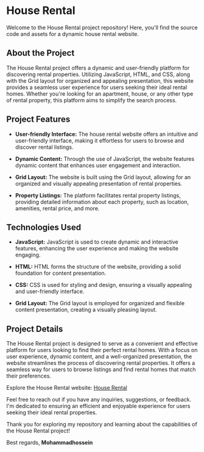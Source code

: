 # House Rental

Welcome to the House Rental project repository! Here, you'll find the source code and assets for a dynamic house rental website.

## About the Project

The House Rental project offers a dynamic and user-friendly platform for discovering rental properties. Utilizing JavaScript, HTML, and CSS, along with the Grid layout for organized and appealing presentation, this website provides a seamless user experience for users seeking their ideal rental homes. Whether you're looking for an apartment, house, or any other type of rental property, this platform aims to simplify the search process.

## Project Features

- **User-friendly Interface:** The house rental website offers an intuitive and user-friendly interface, making it effortless for users to browse and discover rental listings.

- **Dynamic Content:** Through the use of JavaScript, the website features dynamic content that enhances user engagement and interaction.

- **Grid Layout:** The website is built using the Grid layout, allowing for an organized and visually appealing presentation of rental properties.

- **Property Listings:** The platform facilitates rental property listings, providing detailed information about each property, such as location, amenities, rental price, and more.

## Technologies Used

- **JavaScript:** JavaScript is used to create dynamic and interactive features, enhancing the user experience and making the website engaging.

- **HTML:** HTML forms the structure of the website, providing a solid foundation for content presentation.

- **CSS:** CSS is used for styling and design, ensuring a visually appealing and user-friendly interface.

- **Grid Layout:** The Grid layout is employed for organized and flexible content presentation, creating a visually pleasing layout.

## Project Details

The House Rental project is designed to serve as a convenient and effective platform for users looking to find their perfect rental homes. With a focus on user experience, dynamic content, and a well-organized presentation, the website streamlines the process of discovering rental properties. It offers a seamless way for users to browse listings and find rental homes that match their preferences.

Explore the House Rental website: [House Rental](https://houserental.mohammadhs.com)

Feel free to reach out if you have any inquiries, suggestions, or feedback. I'm dedicated to ensuring an efficient and enjoyable experience for users seeking their ideal rental properties.

Thank you for exploring my repository and learning about the capabilities of the House Rental project!

Best regards,
**Mohammadhossein**
